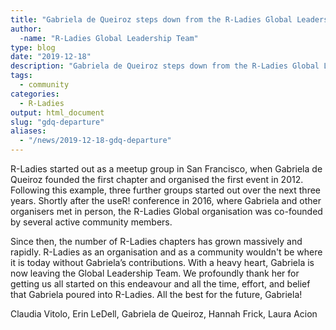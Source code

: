```yaml
---
title: "Gabriela de Queiroz steps down from the R-Ladies Global Leadership Team"
author:
  -name: "R-Ladies Global Leadership Team"
type: blog
date: "2019-12-18"
description: "Gabriela de Queiroz steps down from the R-Ladies Global Leadership Team"
tags:
  - community
categories:
  - R-Ladies
output: html_document
slug: "gdq-departure"
aliases:
  - "/news/2019-12-18-gdq-departure"
---
```


R-Ladies started out as a meetup group in San Francisco, when Gabriela de Queiroz founded the first chapter and organised the first event in 2012. Following this example, three further groups started out over the next three years. Shortly after the useR! conference in 2016, where Gabriela and other organisers met in person, the R-Ladies Global organisation was co-founded by several active community members.

Since then, the number of R-Ladies chapters has grown massively and rapidly. R-Ladies as an organisation and as a community wouldn't be where it is today without Gabriela’s contributions. With a heavy heart, Gabriela is now leaving the Global Leadership Team. We profoundly thank her for getting us all started on this endeavour and all the time, effort, and belief that Gabriela poured into R-Ladies. All the best for the future, Gabriela!

Claudia Vitolo, Erin LeDell, Gabriela de Queiroz, Hannah Frick, Laura Acion
